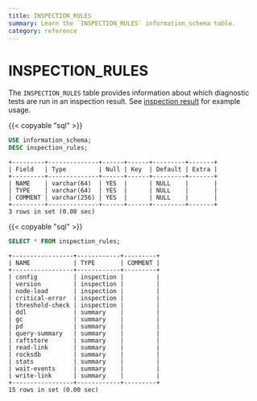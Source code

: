 ```yaml
---
title: INSPECTION_RULES
summary: Learn the `INSPECTION_RULES` information_schema table.
category: reference
---
```


# INSPECTION_RULES

The `INSPECTION_RULES` table provides information about which diagnostic tests are run in an inspection result. See [inspection result](/information-schema/information-schema/inspection-result.md) for example usage.

{{< copyable "sql" >}}

```sql
USE information_schema;
DESC inspection_rules;
```

```
+---------+--------------+------+------+---------+-------+
| Field   | Type         | Null | Key  | Default | Extra |
+---------+--------------+------+------+---------+-------+
| NAME    | varchar(64)  | YES  |      | NULL    |       |
| TYPE    | varchar(64)  | YES  |      | NULL    |       |
| COMMENT | varchar(256) | YES  |      | NULL    |       |
+---------+--------------+------+------+---------+-------+
3 rows in set (0.00 sec)
```

{{< copyable "sql" >}}

```sql
SELECT * FROM inspection_rules;
```

```
+-----------------+------------+---------+
| NAME            | TYPE       | COMMENT |
+-----------------+------------+---------+
| config          | inspection |         |
| version         | inspection |         |
| node-load       | inspection |         |
| critical-error  | inspection |         |
| threshold-check | inspection |         |
| ddl             | summary    |         |
| gc              | summary    |         |
| pd              | summary    |         |
| query-summary   | summary    |         |
| raftstore       | summary    |         |
| read-link       | summary    |         |
| rocksdb         | summary    |         |
| stats           | summary    |         |
| wait-events     | summary    |         |
| write-link      | summary    |         |
+-----------------+------------+---------+
15 rows in set (0.00 sec)
```